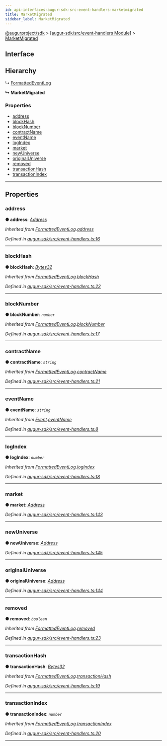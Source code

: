 ```yaml
---
id: api-interfaces-augur-sdk-src-event-handlers-marketmigrated
title: MarketMigrated
sidebar_label: MarketMigrated
---
```


[@augurproject/sdk](api-readme.md) > [[augur-sdk/src/event-handlers Module]](api-modules-augur-sdk-src-event-handlers-module.md) > [MarketMigrated](api-interfaces-augur-sdk-src-event-handlers-marketmigrated.md)

## Interface

## Hierarchy

↳  [FormattedEventLog](api-interfaces-augur-sdk-src-event-handlers-formattedeventlog.md)

**↳ MarketMigrated**

### Properties

* [address](api-interfaces-augur-sdk-src-event-handlers-marketmigrated.md#address)
* [blockHash](api-interfaces-augur-sdk-src-event-handlers-marketmigrated.md#blockhash)
* [blockNumber](api-interfaces-augur-sdk-src-event-handlers-marketmigrated.md#blocknumber)
* [contractName](api-interfaces-augur-sdk-src-event-handlers-marketmigrated.md#contractname)
* [eventName](api-interfaces-augur-sdk-src-event-handlers-marketmigrated.md#eventname)
* [logIndex](api-interfaces-augur-sdk-src-event-handlers-marketmigrated.md#logindex)
* [market](api-interfaces-augur-sdk-src-event-handlers-marketmigrated.md#market)
* [newUniverse](api-interfaces-augur-sdk-src-event-handlers-marketmigrated.md#newuniverse)
* [originalUniverse](api-interfaces-augur-sdk-src-event-handlers-marketmigrated.md#originaluniverse)
* [removed](api-interfaces-augur-sdk-src-event-handlers-marketmigrated.md#removed)
* [transactionHash](api-interfaces-augur-sdk-src-event-handlers-marketmigrated.md#transactionhash)
* [transactionIndex](api-interfaces-augur-sdk-src-event-handlers-marketmigrated.md#transactionindex)

---

## Properties

<a id="address"></a>

###  address

**● address**: *[Address](api-modules-augur-sdk-src-event-handlers-module.md#address)*

*Inherited from [FormattedEventLog](api-interfaces-augur-sdk-src-event-handlers-formattedeventlog.md).[address](api-interfaces-augur-sdk-src-event-handlers-formattedeventlog.md#address)*

*Defined in [augur-sdk/src/event-handlers.ts:16](https://github.com/AugurProject/augur/blob/304ca83772/packages/augur-sdk/src/event-handlers.ts#L16)*

___
<a id="blockhash"></a>

###  blockHash

**● blockHash**: *[Bytes32](api-modules-augur-sdk-src-event-handlers-module.md#bytes32)*

*Inherited from [FormattedEventLog](api-interfaces-augur-sdk-src-event-handlers-formattedeventlog.md).[blockHash](api-interfaces-augur-sdk-src-event-handlers-formattedeventlog.md#blockhash)*

*Defined in [augur-sdk/src/event-handlers.ts:22](https://github.com/AugurProject/augur/blob/304ca83772/packages/augur-sdk/src/event-handlers.ts#L22)*

___
<a id="blocknumber"></a>

###  blockNumber

**● blockNumber**: *`number`*

*Inherited from [FormattedEventLog](api-interfaces-augur-sdk-src-event-handlers-formattedeventlog.md).[blockNumber](api-interfaces-augur-sdk-src-event-handlers-formattedeventlog.md#blocknumber)*

*Defined in [augur-sdk/src/event-handlers.ts:17](https://github.com/AugurProject/augur/blob/304ca83772/packages/augur-sdk/src/event-handlers.ts#L17)*

___
<a id="contractname"></a>

###  contractName

**● contractName**: *`string`*

*Inherited from [FormattedEventLog](api-interfaces-augur-sdk-src-event-handlers-formattedeventlog.md).[contractName](api-interfaces-augur-sdk-src-event-handlers-formattedeventlog.md#contractname)*

*Defined in [augur-sdk/src/event-handlers.ts:21](https://github.com/AugurProject/augur/blob/304ca83772/packages/augur-sdk/src/event-handlers.ts#L21)*

___
<a id="eventname"></a>

###  eventName

**● eventName**: *`string`*

*Inherited from [Event](api-interfaces-augur-sdk-src-event-handlers-event.md).[eventName](api-interfaces-augur-sdk-src-event-handlers-event.md#eventname)*

*Defined in [augur-sdk/src/event-handlers.ts:8](https://github.com/AugurProject/augur/blob/304ca83772/packages/augur-sdk/src/event-handlers.ts#L8)*

___
<a id="logindex"></a>

###  logIndex

**● logIndex**: *`number`*

*Inherited from [FormattedEventLog](api-interfaces-augur-sdk-src-event-handlers-formattedeventlog.md).[logIndex](api-interfaces-augur-sdk-src-event-handlers-formattedeventlog.md#logindex)*

*Defined in [augur-sdk/src/event-handlers.ts:18](https://github.com/AugurProject/augur/blob/304ca83772/packages/augur-sdk/src/event-handlers.ts#L18)*

___
<a id="market"></a>

###  market

**● market**: *[Address](api-modules-augur-sdk-src-event-handlers-module.md#address)*

*Defined in [augur-sdk/src/event-handlers.ts:143](https://github.com/AugurProject/augur/blob/304ca83772/packages/augur-sdk/src/event-handlers.ts#L143)*

___
<a id="newuniverse"></a>

###  newUniverse

**● newUniverse**: *[Address](api-modules-augur-sdk-src-event-handlers-module.md#address)*

*Defined in [augur-sdk/src/event-handlers.ts:145](https://github.com/AugurProject/augur/blob/304ca83772/packages/augur-sdk/src/event-handlers.ts#L145)*

___
<a id="originaluniverse"></a>

###  originalUniverse

**● originalUniverse**: *[Address](api-modules-augur-sdk-src-event-handlers-module.md#address)*

*Defined in [augur-sdk/src/event-handlers.ts:144](https://github.com/AugurProject/augur/blob/304ca83772/packages/augur-sdk/src/event-handlers.ts#L144)*

___
<a id="removed"></a>

###  removed

**● removed**: *`boolean`*

*Inherited from [FormattedEventLog](api-interfaces-augur-sdk-src-event-handlers-formattedeventlog.md).[removed](api-interfaces-augur-sdk-src-event-handlers-formattedeventlog.md#removed)*

*Defined in [augur-sdk/src/event-handlers.ts:23](https://github.com/AugurProject/augur/blob/304ca83772/packages/augur-sdk/src/event-handlers.ts#L23)*

___
<a id="transactionhash"></a>

###  transactionHash

**● transactionHash**: *[Bytes32](api-modules-augur-sdk-src-event-handlers-module.md#bytes32)*

*Inherited from [FormattedEventLog](api-interfaces-augur-sdk-src-event-handlers-formattedeventlog.md).[transactionHash](api-interfaces-augur-sdk-src-event-handlers-formattedeventlog.md#transactionhash)*

*Defined in [augur-sdk/src/event-handlers.ts:19](https://github.com/AugurProject/augur/blob/304ca83772/packages/augur-sdk/src/event-handlers.ts#L19)*

___
<a id="transactionindex"></a>

###  transactionIndex

**● transactionIndex**: *`number`*

*Inherited from [FormattedEventLog](api-interfaces-augur-sdk-src-event-handlers-formattedeventlog.md).[transactionIndex](api-interfaces-augur-sdk-src-event-handlers-formattedeventlog.md#transactionindex)*

*Defined in [augur-sdk/src/event-handlers.ts:20](https://github.com/AugurProject/augur/blob/304ca83772/packages/augur-sdk/src/event-handlers.ts#L20)*

___

